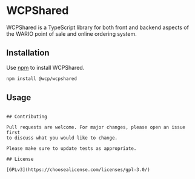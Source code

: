 # WCPShared

WCPShared is a TypeScript library for both front and backend aspects of the WARIO point of sale and online ordering system.

## Installation

Use [npm](https://www.npmjs.com/) to install WCPShared.

```bash
npm install @wcp/wcpshared
```

## Usage

```

## Contributing

Pull requests are welcome. For major changes, please open an issue first
to discuss what you would like to change.

Please make sure to update tests as appropriate.

## License

[GPLv3](https://choosealicense.com/licenses/gpl-3.0/)
```
